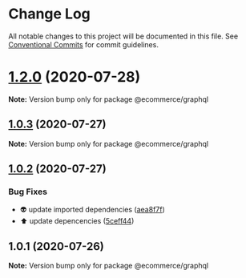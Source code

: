 # Change Log

All notable changes to this project will be documented in this file.
See [Conventional Commits](https://conventionalcommits.org) for commit guidelines.

# [1.2.0](https://github.com/carlosazaustre/ecommerce-serverless/compare/v1.0.3...v1.2.0) (2020-07-28)

**Note:** Version bump only for package @ecommerce/graphql





## [1.0.3](https://github.com/carlosazaustre/ecommerce-serverless/compare/v1.0.2...v1.0.3) (2020-07-27)

**Note:** Version bump only for package @ecommerce/graphql





## [1.0.2](https://github.com/carlosazaustre/ecommerce-serverless/compare/v1.0.1...v1.0.2) (2020-07-27)


### Bug Fixes

* :alien: update imported dependencies ([aea8f7f](https://github.com/carlosazaustre/ecommerce-serverless/commit/aea8f7f202e6cb92b507721d5e6d55f9e7abe942))
* :arrow_up: update depencencies ([5ceff44](https://github.com/carlosazaustre/ecommerce-serverless/commit/5ceff44431e49addc95b099c2adfb757642f0d64))





## 1.0.1 (2020-07-26)

**Note:** Version bump only for package @ecommerce/graphql
